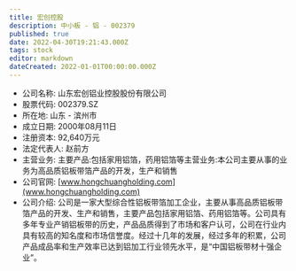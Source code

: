 ```yaml
---
title: 宏创控股
description: 中小板 - 铝 - 002379
published: true
date: 2022-04-30T19:21:43.000Z
tags: stock
editor: markdown
dateCreated: 2022-01-01T00:00:00.000Z
---
```


- 公司名称: 山东宏创铝业控股股份有限公司
- 股票代码: 002379.SZ
- 所在地: 山东 - 滨州市
- 成立日期: 2000年08月11日
- 注册资本: 92,640万元
- 法定代表人: 赵前方
- 主营业务: 主要产品:包括家用铝箔，药用铝箔等主营业务:本公司主要从事的业务为高品质铝板带箔产品的开发，生产和销售
- 公司官网: [www.hongchuangholding.com](www.hongchuangholding.com)
- 公司介绍: 公司是一家大型综合性铝板带箔加工企业，主要从事高品质铝板带箔产品的开发、生产和销售，主要产品包括家用铝箔、药用铝箔等。公司具有多年专业产销铝板带的历史，产品品质得到了市场和客户认可，公司在行业内具有较高的知名度和市场信誉度。经过十几年的发展，经过多年的积累，公司产品成品率和生产效率已达到铝加工行业领先水平，是“中国铝板带材十强企业”。



